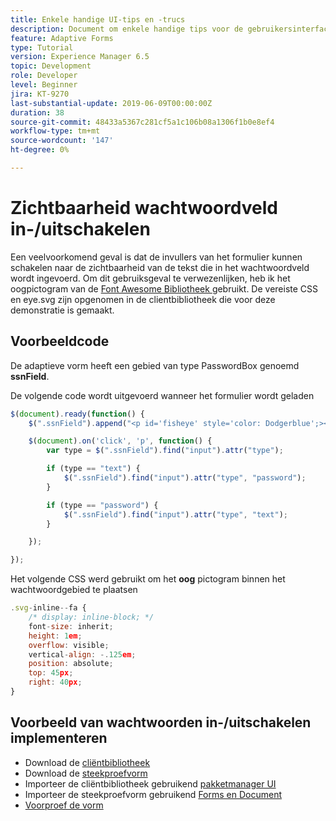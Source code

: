 ```yaml
---
title: Enkele handige UI-tips en -trucs
description: Document om enkele handige tips voor de gebruikersinterface weer te geven
feature: Adaptive Forms
type: Tutorial
version: Experience Manager 6.5
topic: Development
role: Developer
level: Beginner
jira: KT-9270
last-substantial-update: 2019-06-09T00:00:00Z
duration: 38
source-git-commit: 48433a5367c281cf5a1c106b08a1306f1b0e8ef4
workflow-type: tm+mt
source-wordcount: '147'
ht-degree: 0%

---
```


# Zichtbaarheid wachtwoordveld in-/uitschakelen

Een veelvoorkomend geval is dat de invullers van het formulier kunnen schakelen naar de zichtbaarheid van de tekst die in het wachtwoordveld wordt ingevoerd.
Om dit gebruiksgeval te verwezenlijken, heb ik het oogpictogram van de [ Font Awesome Bibliotheek ](https://fontawesome.com/) gebruikt. De vereiste CSS en eye.svg zijn opgenomen in de clientbibliotheek die voor deze demonstratie is gemaakt.


## Voorbeeldcode

De adaptieve vorm heeft een gebied van type PasswordBox genoemd **ssnField**.

De volgende code wordt uitgevoerd wanneer het formulier wordt geladen

```javascript
$(document).ready(function() {
    $(".ssnField").append("<p id='fisheye' style='color: Dodgerblue';><i class='fa fa-eye'></i></p>");

    $(document).on('click', 'p', function() {
        var type = $(".ssnField").find("input").attr("type");

        if (type == "text") {
            $(".ssnField").find("input").attr("type", "password");
        }

        if (type == "password") {
            $(".ssnField").find("input").attr("type", "text");
        }

    });

});
```

Het volgende CSS werd gebruikt om het **oog** pictogram binnen het wachtwoordgebied te plaatsen

```javascript
.svg-inline--fa {
    /* display: inline-block; */
    font-size: inherit;
    height: 1em;
    overflow: visible;
    vertical-align: -.125em;
    position: absolute;
    top: 45px;
    right: 40px;
}
```

## Voorbeeld van wachtwoorden in-/uitschakelen implementeren

* Download de [ cliëntbibliotheek ](assets/simple-ui-tips.zip)
* Download de [ steekproefvorm ](assets/simple-ui-tricks-form.zip)
* Importeer de cliëntbibliotheek gebruikend [ pakketmanager UI ](http://localhost:4502/crx/packmgr/index.jsp)
* Importeer de steekproefvorm gebruikend [ Forms en Document ](http://localhost:4502/aem/forms.html/content/dam/formsanddocuments)
* [ Voorproef de vorm ](http://localhost:4502/content/dam/formsanddocuments/simpleuitips/jcr:content?wcmmode=disabled)


